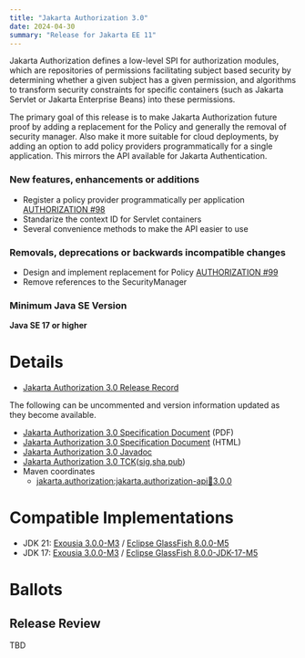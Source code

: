 ```yaml
---
title: "Jakarta Authorization 3.0"
date: 2024-04-30
summary: "Release for Jakarta EE 11"
---
```

Jakarta Authorization defines a low-level SPI for authorization modules, which are repositories of permissions
facilitating subject based security by determining whether a given subject has a given permission, and algorithms
to transform security constraints for specific containers (such as Jakarta Servlet or Jakarta Enterprise Beans) into
these permissions.

The primary goal of this release is to make Jakarta Authorization future proof by adding a replacement for the Policy and generally the removal of security manager. Also make it more suitable for cloud deployments, by adding an option to add policy providers programmatically for a single application. This mirrors the API available for Jakarta Authentication.


### New features, enhancements or additions
* Register a policy provider programmatically per application [AUTHORIZATION #98](https://github.com/jakartaee/authorization/issues/98)
* Standarize the context ID for Servlet containers
* Several convenience methods to make the API easier to use

### Removals, deprecations or backwards incompatible changes
* Design and implement replacement for Policy [AUTHORIZATION #99](https://github.com/jakartaee/authorization/issues/99)
* Remove references to the SecurityManager

### Minimum Java SE Version
**Java SE 17 or higher**

# Details

* [Jakarta Authorization 3.0 Release Record](https://projects.eclipse.org/projects/ee4j.authorization/releases/3.0)

The following can be uncommented and version information updated as they become available.

* [Jakarta Authorization 3.0 Specification Document](./jakarta-authorization-spec-3.0.pdf) (PDF)
* [Jakarta Authorization 3.0 Specification Document](./jakarta-authorization-spec-3.0.html) (HTML)
* [Jakarta Authorization 3.0 Javadoc](./apidocs)
* [Jakarta Authorization 3.0 TCK](https://download.eclipse.org/jakartaee/authorization/3.0/jakarta-authorization-tck-3.0.0.zip)([sig](https://download.eclipse.org/jakartaee/authorization/3.0/jakarta-authorization-tck-3.0.0.zip.sig),[sha](https://download.eclipse.org/jakartaee/authorization/3.0/jakarta-authorization-tck-3.0.0.zip.sha256),[pub](https://raw.githubusercontent.com/jakartaee/specification-committee/master/jakartaee-spec-committee.pub))
* Maven coordinates
  * [jakarta.authorization:jakarta.authorization-api:jar:3.0.0](https://search.maven.org/artifact/jakarta.authorization/jakarta.authorization-api/3.0.0/jar)

# Compatible Implementations


* JDK 21: [Exousia 3.0.0-M3](https://github.com/eclipse-ee4j/exousia/releases/download/3.0.0-M3-RELEASE/exousia-3.0.0-M3.jar) / [Eclipse GlassFish 8.0.0-M5](https://repo1.maven.org/maven2/org/glassfish/main/distributions/glassfish/8.0.0-M5/)
* JDK 17: [Exousia 3.0.0-M3](https://github.com/eclipse-ee4j/exousia/releases/download/3.0.0-M3-RELEASE/exousia-3.0.0-M3.jar) / [Eclipse GlassFish 8.0.0-JDK-17-M5](https://repo1.maven.org/maven2/org/glassfish/main/distributions/glassfish/8.0.0-JDK17-M5/)


# Ballots

## Release Review

TBD
